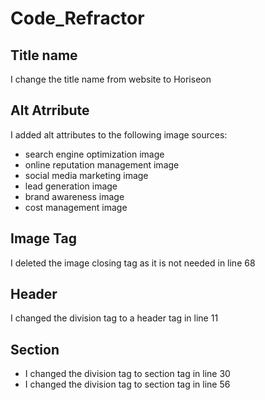 # Code_Refractor

## Title name
I change the title name from website to Horiseon

## Alt Atrribute
I added alt attributes to the following image sources:
* search engine optimization image
* online reputation management image
* social media marketing image
* lead generation image
* brand awareness image
* cost management image

## Image Tag
I deleted the image closing tag as it is not needed in line 68

## Header
I changed the division tag to a header tag in line 11

## Section
* I changed the division tag to section tag in line 30
* I changed the division tag to section tag in line 56